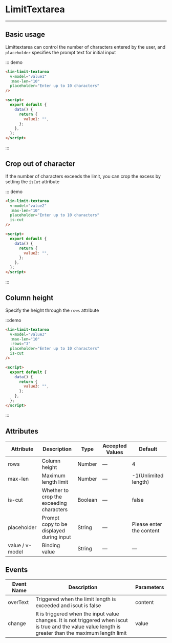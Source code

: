 <script>
export default {
  data() {
    return {
      value1: "",
      value2: "",
      value3: "",
      value4: ""
    };
  }
};
</script>

# LimitTextarea

---

## Basic usage

Limittextarea can control the number of characters entered by the user, and `placeholder` specifies the prompt text for initial input

<div class="demo-block">
<lin-limit-textarea v-model="value1" :maxLen="10" placeholder="Enter up to 10 characters"></lin-limit-textarea>
</div>

::: demo

```html
<lin-limit-textarea
  v-model="value1"
  :max-len="10"
  placeholder="Enter up to 10 characters"
/>

<script>
  export default {
    data() {
      return {
        value1: "",
      };
    },
  };
</script>
```

:::

## Crop out of character

If the number of characters exceeds the limit, you can crop the excess by setting the `isCut` attribute

<div class="demo-block">
<lin-limit-textarea v-model="value2" :max-len="10" placeholder="Enter up to 10 characters" is-cut></lin-limit-textarea>
</div>

::: demo

```html
<lin-limit-textarea
  v-model="value2"
  :max-len="10"
  placeholder="Enter up to 10 characters"
  is-cut
/>

<script>
  export default {
    data() {
      return {
        value2: "",
      };
    },
  };
</script>
```

:::

## Column height

Specify the height through the `rows` attribute

<div class="demo-block">
<lin-limit-textarea v-model='value3' :max-len="10" :rows="3" placeholder="Enter up to 10 characters" is-cut></lin-limit-textarea>
</div>

:::demo

```html
<lin-limit-textarea
  v-model="value3"
  :max-len="10"
  :rows="3"
  placeholder="Enter up to 10 characters"
  is-cut
/>

<script>
  export default {
    data() {
      return {
        value3: "",
      };
    },
  };
</script>
```

:::

## Attributes

| Attribute       | Description                              | Type    | Accepted Values | Default                  |
| --------------- | ---------------------------------------- | ------- | --------------- | ------------------------ |
| rows            | Column height                            | Number  | —               | 4                        |
| max-len         | Maximum length limit                     | Number  | —               | -1(Unlimited length)     |
| is-cut          | Whether to crop the exceeding characters | Boolean | —               | false                    |
| placeholder     | Prompt copy to be displayed during input | String  | —               | Please enter the content |
| value / v-model | Binding value                            | String  | —               | —                        |

## Events

| Event Name | Description                                                                                                                                              | Parameters |
| ---------- | -------------------------------------------------------------------------------------------------------------------------------------------------------- | ---------- |
| overText   | Triggered when the limit length is exceeded and iscut is false                                                                                           | content    |
| change     | It is triggered when the input value changes. It is not triggered when iscut is true and the value value length is greater than the maximum length limit | value      |
